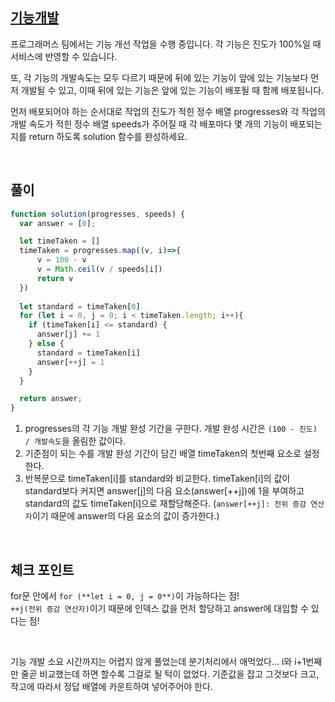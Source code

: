 ## [기능개발](https://school.programmers.co.kr/learn/courses/30/lessons/42586)
프로그래머스 팀에서는 기능 개선 작업을 수행 중입니다. 각 기능은 진도가 100%일 때 서비스에 반영할 수 있습니다.

또, 각 기능의 개발속도는 모두 다르기 때문에 뒤에 있는 기능이 앞에 있는 기능보다 먼저 개발될 수 있고, 이때 뒤에 있는 기능은 앞에 있는 기능이 배포될 때 함께 배포됩니다.

먼저 배포되어야 하는 순서대로 작업의 진도가 적힌 정수 배열 progresses와 각 작업의 개발 속도가 적힌 정수 배열 speeds가 주어질 때 각 배포마다 몇 개의 기능이 배포되는지를 return 하도록 solution 함수를 완성하세요.

<br>

## 풀이
```javascript
function solution(progresses, speeds) {
  var answer = [0];

  let timeTaken = []
  timeTaken = progresses.map((v, i)=>{
      v = 100 - v
      v = Math.ceil(v / speeds[i])
      return v
  })
  
  let standard = timeTaken[0]
  for (let i = 0, j = 0; i < timeTaken.length; i++){
    if (timeTaken[i] <= standard) {
      answer[j] += 1
    } else {
      standard = timeTaken[i]
      answer[++j] = 1
    }
  }

  return answer;
}
```
1. progresses의 각 기능 개발 완성 기간을 구한다. 개발 완성 시간은 `(100 - 진도) / 개발속도`을 올림한 값이다. 
2. 기준점이 되는 수를 개발 완성 기간이 담긴 배열 timeTaken의 첫번째 요소로 설정한다.
3. 반복문으로 timeTaken[i]를 standard와 비교한다. timeTaken[i]의 값이 standard보다 커지면 answer[j]의 다음 요소(answer[++j])에 1을 부여하고 standard의 값도 timeTaken[i]으로 재할당해준다. (`answer[++j]: 전위 증감 연산자`이기 때문에 answer의 다음 요소의 값이 증가한다.)

<br>

## 체크 포인트
for문 안에서 `for (**let i = 0, j = 0**)`이 가능하다는 점! <br>
`++j(전위 증감 연산자)`이기 때문에 인덱스 값을 먼저 할당하고 answer에 대입할 수 있다는 점!

<br>

기능 개발 소요 시간까지는 어렵지 않게 풀었는데 분기처리에서 애먹었다... i와 i+1번째만 줄곧 비교했는데 하면 할수록 그걸로 될 턱이 없었다. 기준값을 잡고 그것보다 크고, 작고에 따라서 정답 배열에 카운트하여 넣어주어야 한다. 

